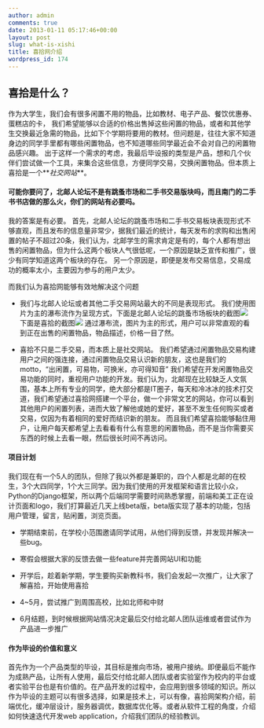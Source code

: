```yaml
---
author: admin
comments: true
date: 2013-01-11 05:17:46+00:00
layout: post
slug: what-is-xishi
title: 喜拾网介绍
wordpress_id: 174
---
```


## 喜拾是什么？





作为大学生，我们会有很多闲置不用的物品，比如教材、电子产品、餐饮优惠券、蛋糕店的卡， 我们希望能够以合适的价格出售掉这些闲置的物品，或者和其他学生交换最近急需的物品，比如下个学期将要用的教材。但问题是，往往大家不知道身边的同学手里都有哪些闲置物品，也不知道哪些同学最近会不会对自己的闲置物品感兴趣。
出于这样一个需求的考虑，我最后毕设报的类型是产品，想和几个伙伴们尝试做一个工具，来集合这些信息，方便同学交易，交换闲置物品。但本质上喜拾是一个**_社交网站_**。





#### 可能你要问了，北邮人论坛不是有跳蚤市场和二手书交易版块吗，而且南门的二手书书店做的那么火，你们的网站有必要吗。





我的答案是有必要。
首先，北邮人论坛的跳蚤市场和二手书交易板块表现形式不够直观，而且发布的信息量非常少，据我们最近的统计，每天发布的求购和出售闲置的帖子不超过20条，我们认为，北邮学生的需求肯定是有的，每个人都有想出售的闲置物品，但为什么这两个板块人气很低呢，一个原因是缺乏宣传和推广，很少有同学知道这两个板块的存在。 另一个原因是，即便是发布交易信息，交易成功的概率太小，主要因为参与的用户太少。



而我们认为喜拾网能够有效地解决这个问题





  * 我们与北邮人论坛或者其他二手交易网站最大的不同是表现形式。
我们使用图片为主的瀑布流作为呈现方式，下面是北邮人论坛的跳蚤市场板块的截图[![](http://www.arc-trooper.com/wp-content/uploads/2013/01/byr.png)](http://www.arc-trooper.com/wp-content/uploads/2013/01/byr.png)
下面是喜拾的截图[![](http://www.arc-trooper.com/wp-content/uploads/2013/01/屏幕快照-2013-01-08-下午8.07.37.png)](http://www.arc-trooper.com/wp-content/uploads/2013/01/屏幕快照-2013-01-08-下午8.07.37.png)
通过瀑布流，图片为主的形式，用户可以非常直观的看到正在出售的闲置物品，物品描述，价格一目了然。



  * 喜拾不只是二手交易，而本质上是社交网站。
我们希望通过闲置物品交易构建用户之间的强连接，通过闲置物品交易认识新的朋友，这也是我们的motto，“出闲置，可易物，可换米，亦可得知音” 我们希望在开发闲置物品交易功能的同时，重视用户功能的开发。我们认为，北邮现在比较缺乏人文氛围，基本上所有专业的同学，绝大部分都是IT圈子，每天和冷冰冰的技术打交道，我们希望通过喜拾网搭建一个平台，做一个非常文艺的网站，你可以看到其他用户的闲置列表，进而大致了解他或她的爱好，甚至不发生任何购买或者交易，仅因为有着相同的爱好而结识新的朋友。 而且我们希望喜拾能够黏住用户，让用户每天都希望上去看看有什么有意思的闲置物品，而不是当你需要买东西的时候上去看一眼，然后很长时间不再访问。






#### 项目计划



我们现在有一个5人的团队，但除了我以外都是兼职的，四个人都是北邮的在校生，3个大四同学，1个大三同学。因为我们使用的开发框架和语言比较小众，Python的Django框架，所以两个后端同学需要时间熟悉掌握，前端和美工正在设计页面和logo，我们打算最近几天上线beta版，beta版实现了基本的功能，包括用户管理，留言，贴闲置，浏览页面。





  * 学期结束前，在学校小范围邀请同学试用，从他们得到反馈，并发现并解决一些bug。


  * 寒假会根据大家的反馈去做一些feature并完善网站UI和功能


  * 开学后，趁着新学期，学生要购买新教科书，我们会发起一次推广，让大家了解喜拾，开始使用喜拾


  * 4~5月，尝试推广到周围高校，比如北师和中财


  * 6月结题，到时候根据网站情况决定最后交付给北邮人团队运维或者尝试作为产品进一步推广





#### 作为毕设的价值和意义



首先作为一个产品类型的毕设，其目标是推向市场，被用户接纳。即便最后不能作为成熟产品，让所有人使用，最后交付给北邮人团队或者实验室作为校内的平台或者实验平台也是有价值的。在产品开发的过程中，会应用到很多领域的知识。所以作为毕设的主题可以有很多选择，如果是技术上，可以有像，喜拾网架构介绍，前端优化，缓冲层设计，服务器调优，数据库优化等。或者从软件工程的角度，介绍如何快速迭代开发web application，介绍我们团队的经验教训。

